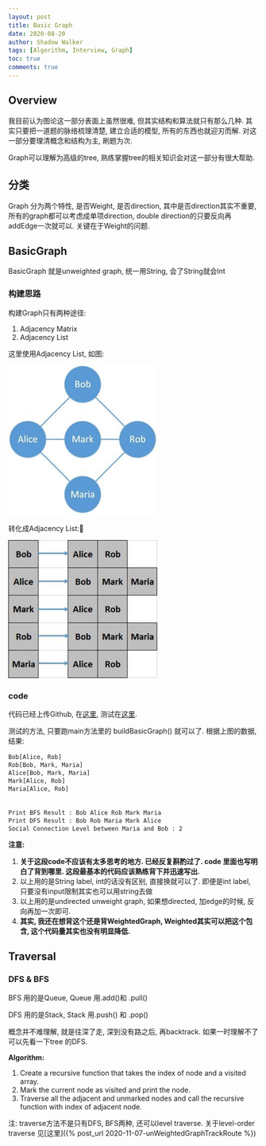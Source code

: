 ```yaml
---
layout: post
title: Basic Graph
date: 2020-08-20
author: Shadow Walker
tags: [Algorithm, Interview, Graph]
toc: true
comments: true
---
```


## Overview

我目前认为图论这一部分表面上虽然很难, 但其实结构和算法就只有那么几种. 其实只要把一道题的脉络梳理清楚, 建立合适的模型, 所有的东西也就迎刃而解.  对这一部分要理清概念和结构为主, 刷题为次.  

Graph可以理解为高级的tree, 熟练掌握tree的相关知识会对这一部分有很大帮助. 

## 分类

Graph 分为两个特性, 是否Weight, 是否direction,  其中是否direction其实不重要, 所有的graph都可以考虑成单项direction, double direction的只要反向再addEdge一次就可以.  关键在于Weight的问题. 

## BasicGraph

BasicGraph 就是unweighted graph, 统一用String, 会了String就会Int

### 构建思路

构建Graph只有两种途径:

1. Adjacency Matrix
2. Adjacency List

这里使用Adjacency List, 如图:

![](../uploads/graph1.jpg)

转化成Adjacency List:

![](../uploads/graph5.jpg)

### code

代码已经上传Github, 在[这里](https://github.com/easonback26/Graph/blob/master/src/BasicGraph.java), 测试在[这里](https://github.com/easonback26/Graph/blob/master/src/Test.java). 

测试的方法, 只要跑main方法里的 buildBasicGraph() 就可以了. 根据上图的数据, 结果: 

```
Bob[Alice, Rob]
Rob[Bob, Mark, Maria]
Alice[Bob, Mark, Maria]
Mark[Alice, Rob]
Maria[Alice, Rob]


Print BFS Result : Bob Alice Rob Mark Maria 
Print DFS Result : Bob Rob Maria Mark Alice 
Social Connection Level between Maria and Bob : 2
```

**注意:**

1. **关于这段code不应该有太多思考的地方. 已经反复斟酌过了. code 里面也写明白了背到哪里. 这段最基本的代码应该熟练背下并迅速写出.**
2. 以上用的是String label, int的话没有区别, 直接换就可以了.  即便是int label, 只要没有input限制其实也可以用string去做
3. 以上用的是undirected unweight graph, 如果想directed, 加edge的时候, 反向再加一次即可. 
4. **其实, 我还在想背这个还是背WeightedGraph, Weighted其实可以把这个包含, 这个代码量其实也没有明显降低.**

## Traversal

### DFS & BFS

BFS 用的是Queue, Queue 用.add()和 .pull()

DFS 用的是Stack, Stack 用.push() 和 .pop()


概念并不难理解, 就是往深了走, 深到没有路之后, 再backtrack. 如果一时理解不了可以先看一下tree 的DFS. 

**Algorithm:**  

1. Create a recursive function that takes the index of node and a visited array.  
2. Mark the current node as visited and print the node.  
3. Traverse all the adjacent and unmarked nodes and call the recursive function with index of adjacent node.  

注: traverse方法不是只有DFS, BFS两种, 还可以level traverse. 关于level-order traverse 见[这里]({% post_url 2020-11-07-unWeightedGraphTrackRoute %})

